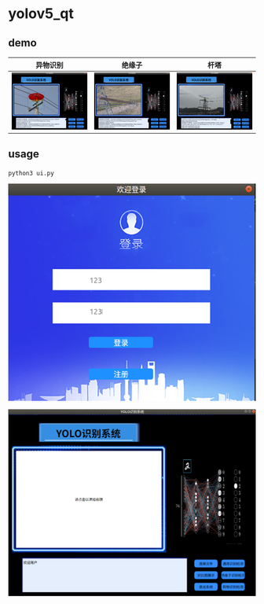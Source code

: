 # yolov5_qt

## demo

|  异物识别     | 绝缘子     | 杆塔     |
| ----- | ---- | ---- |
| ![img1](images/demo/dst1.png) | ![img2](images/demo/dst2.png)| ![img3](images/demo/dst3.png)     |

## usage

```shell
python3 ui.py
```

![img4](images/demo/login.png)


![img5](images/demo/ui_main.png)

